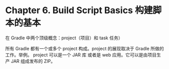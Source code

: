Chapter 6. Build Script Basics 构建脚本的基本
===================

在 Gradle 中两个顶级概念：project（项目）和 task 任务）

所有 Gradle 都有一个或多个 project 构成。project 的展现取决于 Gradle 所做的工作。举例。 project 可以是一个 JAR 库 或者是 web 应用。它可以是由项目生产 JAR 组成发布的 ZIP。